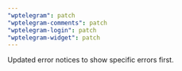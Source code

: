 ```yaml
---
"wptelegram": patch
"wptelegram-comments": patch
"wptelegram-login": patch
"wptelegram-widget": patch
---
```


Updated error notices to show specific errors first.
